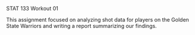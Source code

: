 STAT 133 Workout 01

This assignment focused on analyzing shot data for players on the Golden State Warriors and writing a report summarizing our findings. 
